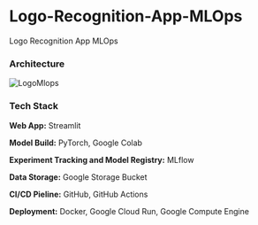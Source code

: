 # Logo-Recognition-App-MLOps
Logo Recognition App MLOps

### **Architecture**
![LogoMlops](https://github.com/user-attachments/assets/5d0ebe69-2cdc-4629-a464-44a5c3180cba)


### **Tech Stack**  

**Web App:** Streamlit

**Model Build:** PyTorch, Google Colab

**Experiment Tracking and Model Registry:** MLflow  

**Data Storage:** Google Storage Bucket

**CI/CD Pieline:** GitHub, GitHub Actions

**Deployment:** Docker, Google Cloud Run, Google Compute Engine

